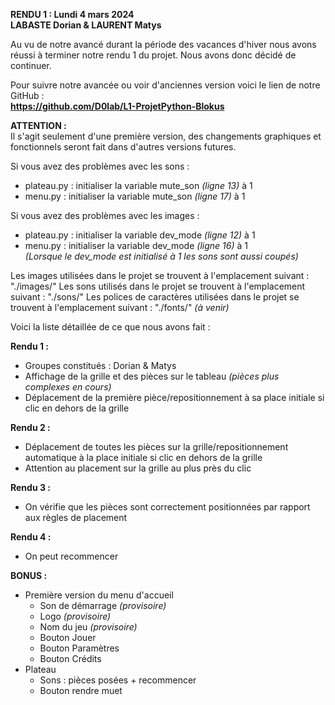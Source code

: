 **RENDU 1 : Lundi 4 mars 2024**  
**LABASTE Dorian & LAURENT Matys**    

Au vu de notre avancé durant la période des vacances d'hiver nous avons réussi à terminer notre rendu 1 du projet. Nous avons donc décidé de continuer.    

Pour suivre notre avancée ou voir d'anciennes version voici le lien de notre GitHub :  
**https://github.com/D0lab/L1-ProjetPython-Blokus**    

**ATTENTION :**  
Il s'agit seulement d'une première version, des changements graphiques et fonctionnels seront fait dans d'autres versions futures.    

Si vous avez des problèmes avec les sons :  
- plateau.py : initialiser la variable mute_son *(ligne 13)* à 1  
- menu.py : initialiser la variable mute_son *(ligne 17)* à 1
  
Si vous avez des problèmes avec les images :   
- plateau.py : initialiser la variable dev_mode *(ligne 12)* à 1   
- menu.py : initialiser la variable dev_mode *(ligne 16)* à 1  
  *(Lorsque le dev_mode est initialisé à 1 les sons sont aussi coupés)*  


Les images utilisées dans le projet se trouvent à l'emplacement suivant : "./images/"
Les sons utilisés dans le projet se trouvent à l'emplacement suivant : "./sons/"
Les polices de caractères utilisées dans le projet se trouvent à l'emplacement suivant : "./fonts/" *(à venir)*    


Voici la liste détaillée de ce que nous avons fait :  

**Rendu 1 :**  
- Groupes constitués : Dorian & Matys  
- Affichage de la grille et des pièces sur le tableau *(pièces plus complexes en cours)*  
- Déplacement de la première pièce/repositionnement à sa place initiale si clic en dehors de la grille    

**Rendu 2 :**  
- Déplacement de toutes les pièces sur la grille/repositionnement automatique à la place initiale si clic en dehors de la grille  
- Attention au placement sur la grille au plus près du clic    

**Rendu 3 :**  
- On vérifie que les pièces sont correctement positionnées par rapport aux règles de placement    

**Rendu 4 :**  
- On peut recommencer    

**BONUS :**  
- Première version du menu d'accueil  
    - Son de démarrage *(provisoire)*  
    - Logo *(provisoire)*  
    - Nom du jeu *(provisoire)*  
    - Bouton Jouer  
    - Bouton Paramètres  
    - Bouton Crédits  
- Plateau  
    - Sons : pièces posées + recommencer  
    - Bouton rendre muet  
